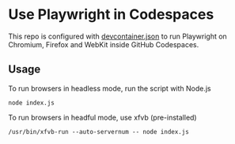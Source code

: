 # Use Playwright in Codespaces

This repo is configured with [devcontainer.json](.devcontainer/devcontainer.json) to run Playwright on Chromium, Firefox and WebKit inside GitHub Codespaces. 

## Usage

To run browsers in headless mode, run the script with Node.js

```
node index.js
```

To run browsers in headful mode, use xfvb (pre-installed)

```
/usr/bin/xfvb-run --auto-servernum -- node index.js
```
